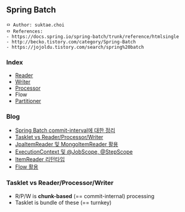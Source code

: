 ## Spring Batch

```
ㅁ Author: suktae.choi
ㅁ References:
- https://docs.spring.io/spring-batch/trunk/reference/htmlsingle
- http://becko.tistory.com/category/Spring-Batch
- https://jojoldu.tistory.com/search/spring%20batch
```

### Index
- [Reader](reader)
- [Writer](writer)
- [Processor](processor)
- Flow
- [Partitioner](partitioner)

### Blog
- [Spring Batch commit-interval에 대한 정리](http://sheerheart.tistory.com/entry/Spring-Batch-commitinterval%EC%97%90-%EB%8C%80%ED%95%9C-%EC%A0%95%EB%A6%AC)
- [Tasklet vs Reader/Processor/Writer](http://www.baeldung.com/spring-batch-tasklet-chunk)
- [JpaItemReader 및 MongoItemReader 활용](http://devjms.tistory.com/72)
- [ExecutionContext 및 @JobScope, @StepScope](https://jojoldu.tistory.com/330)
- [ItemReader 리턴타입](https://jojoldu.tistory.com/132)
- [Flow 활용](https://jojoldu.tistory.com/328)

### Tasklet vs Reader/Processor/Writer

- R/P/W is **chunk-based** (== commit-internal) processing
- Tasklet is bundle of these (== turnkey)

